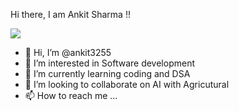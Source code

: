 Hi there, I am Ankit Sharma !! 

![](https://www.google.com/url?sa=i&url=https%3A%2F%2Fen.wikipedia.org%2Fwiki%2FIIT_Kharagpur&psig=AOvVaw2y03Vt4RtMgaiVWIHuc4ET&ust=1681844304667000&source=images&cd=vfe&ved=0CBEQjRxqFwoTCJjanbTMsf4CFQAAAAAdAAAAABAE)
- 👋 Hi, I’m @ankit3255
- 👀 I’m interested in Software development
- 🌱 I’m currently learning coding and DSA
- 💞️ I’m looking to collaborate on AI with Agricutural 
- 📫 How to reach me ...

<!---
ankit3255/ankit3255 is a ✨ special ✨ repository because its `README.md` (this file) appears on your GitHub profile.
You can click the Preview link to take a look at your changes.
--->
